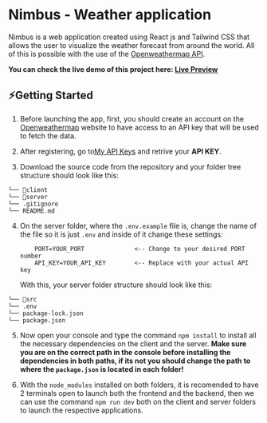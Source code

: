 # Nimbus - Weather application

Nimbus is a web application created using React js and Tailwind CSS that allows the user to visualize the weather forecast from around the world. All of this is possible with the use of the <a href="https://openweathermap.org/api" target="_blank">Openweathermap API</a>.

**You can check the live demo of this project here: <a href="https://nimbus-msu3.onrender.com/" target="_blank">Live Preview</a>**

## ⚡Getting Started

1.  Before launching the app, first, you should create an account on the <a href="https://home.openweathermap.org/users/sign_in" target="_blank">Openweathermap</a> website to have access to an API key that will be used to fetch the data.

2.  After registering, go to<a href="https://home.openweathermap.org/api_keys" target="_blank">My API Keys</a> and retrive your **API KEY**.

3.  Download the source code from the repository and your folder tree structure should look like this:

```
└── 📁client
└── 📁server
└── .gitignore
└── README.md
```

4.  On the server folder, where the `.env.example` file is, change the name of the file so it is just `.env` and inside of it change these settings:

    ```env
        PORT=YOUR_PORT              <-- Change to your desired PORT number
        API_KEY=YOUR_API_KEY        <-- Replace with your actual API key
    ```

    With this, your server folder structure should look like this:

```
└── 📁src
└── .env
└── package-lock.json
└── package.json
```

5.  Now open your console and type the command `npm install` to install all the necessary dependencies on the client and the server. **Make sure you are on the correct path in the console before installing the dependencies in both paths, if its not you should change the path to where the `package.json` is located in each folder!**

6.  With the `node_modules` installed on both folders, it is recomended to have 2 terminals open to launch both the frontend and the backend, then we can use the command `npm run dev` both on the client and server folders to launch the respective applications.
